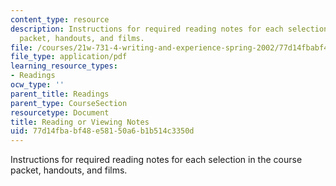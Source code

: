 ```yaml
---
content_type: resource
description: Instructions for required reading notes for each selection in the course
  packet, handouts, and films.
file: /courses/21w-731-4-writing-and-experience-spring-2002/77d14fbabf48e58150a6b1b514c3350d_view_notes.pdf
file_type: application/pdf
learning_resource_types:
- Readings
ocw_type: ''
parent_title: Readings
parent_type: CourseSection
resourcetype: Document
title: Reading or Viewing Notes
uid: 77d14fba-bf48-e581-50a6-b1b514c3350d
---
```

Instructions for required reading notes for each selection in the course packet, handouts, and films.

